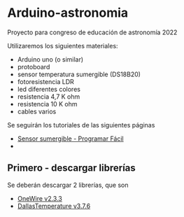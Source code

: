 # Arduino-astronomia
Proyecto para congreso de educación de astronomía 2022

Utilizaremos los siguientes materiales:
* Arduino uno (o similar)
* protoboard
* sensor temperatura sumergible (DS18B20)
* fotoresistencia LDR
* led diferentes colores
* resistencia 4,7 K ohm
* resistencia 10 K ohm
* cables varios


Se seguirán los tutoriales de las siguientes páginas
* [Sensor sumergible - Programar Fácil](https://programarfacil.com/blog/arduino-blog/ds18b20-sensor-temperatura-arduino/)
* 

## Primero - descargar librerías
Se deberán descargar 2 librerías, que son
* [OneWire v2.3.3](https://downloads.arduino.cc/libraries/github.com/PaulStoffregen/OneWire-2.3.3.zip)
* [DallasTemperature v3.7.6](https://downloads.arduino.cc/libraries/github.com/milesburton/DallasTemperature-3.7.6.zip)

